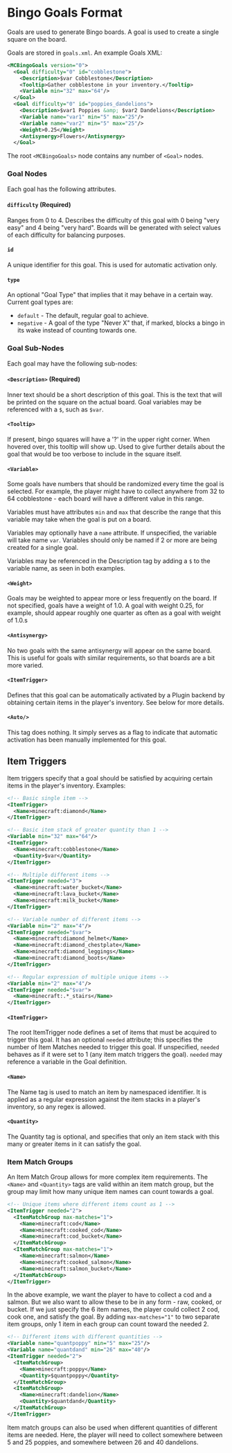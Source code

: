 # Bingo Goals Format

Goals are used to generate Bingo boards. A goal is used to create a single
square on the board.

Goals are stored in `goals.xml`. An example Goals XML:

```xml
<MCBingoGoals version="0">
  <Goal difficulty="0" id="cobblestone">
    <Description>$var Cobblestone</Description>
    <Tooltip>Gather cobblestone in your inventory.</Tooltip>
    <Variable min="32" max="64"/>
  </Goal>
  <Goal difficulty="0" id="poppies_dandelions">
    <Description>$var1 Poppies &amp; $var2 Dandelions</Description>
    <Variable name="var1" min="5" max="25"/>
    <Variable name="var2" min="5" max="25"/>
    <Weight>0.25</Weight>
    <Antisynergy>Flowers</Antisynergy>
  </Goal>
```

The root `<MCBingoGoals>` node contains any number of `<Goal>` nodes.

### Goal Nodes

Each goal has the following attributes.
 
#### `difficulty` (Required)
Ranges from 0 to 4. Describes the difficulty of this goal with 0 being "very
easy" and 4 being "very hard". Boards will be generated with select values of
each difficulty for balancing purposes.

#### `id`
A unique identifier for this goal. This is used for automatic activation only.

#### `type`
An optional "Goal Type" that implies that it may behave in a certain way.
Current goal types are:
- `default` - The default, regular goal to achieve.
- `negative` - A goal of the type "Never X" that, if marked, blocks a bingo 
  in its wake instead of counting towards one.

### Goal Sub-Nodes

Each goal may have the following sub-nodes:

#### `<Description>` (Required)
Inner text should be a short description of this goal. This is the text that 
will be printed on the square on the actual board. Goal variables may be 
referenced with a `$`, such as `$var`.

#### `<Tooltip>`
If present, bingo squares will have a '?' in the upper right corner. When 
hovered over, this tooltip will show up. Used to give further details about 
the goal that would be too verbose to include in the square itself.

#### `<Variable>`
Some goals have numbers that should be randomized every time the goal is 
selected. For example, the player might have to collect anywhere from 32 to 
64 cobblestone - each board will have a different value in this range.

Variables must have attributes `min` and `max` that describe the range that 
this variable may take when the goal is put on a board.

Variables may optionally have a `name` attribute. If unspecified, the 
variable will take name `var`. Variables should only be named if 2 or more 
are being created for a single goal.

Variables may be referenced in the Description tag by adding a `$` to the 
variable name, as seen in both examples.

#### `<Weight>`
Goals may be weighted to appear more or less frequently on the board. If not 
specified, goals have a weight of 1.0. A goal with weight 0.25, for example, 
should appear roughly one quarter as often as a goal with weight of 1.0.s

#### `<Antisynergy>`
No two goals with the same antisynergy will appear on the same board. This is
useful for goals with similar requirements, so that boards are a bit more
varied.

#### `<ItemTrigger>`
Defines that this goal can be automatically activated by a Plugin backend by 
obtaining certain items in the player's inventory. See below for more details.

#### `<Auto/>`
This tag does nothing. It simply serves as a flag to indicate that automatic 
activation has been manually implemented for this goal.

## Item Triggers
Item triggers specify that a goal should be satisfied by acquiring 
certain items in the player's inventory. Examples:
```xml
<!-- Basic single item -->
<ItemTrigger>
  <Name>minecraft:diamond</Name>
</ItemTrigger>

<!-- Basic item stack of greater quantity than 1 -->
<Variable min="32" max="64"/>
<ItemTrigger>
  <Name>minecraft:cobblestone</Name>
  <Quantity>$var</Quantity>
</ItemTrigger>

<!-- Multiple different items -->
<ItemTrigger needed="3">
  <Name>minecraft:water_bucket</Name>
  <Name>minecraft:lava_bucket</Name>
  <Name>minecraft:milk_bucket</Name>
</ItemTrigger>

<!-- Variable number of different items -->
<Variable min="2" max="4"/>
<ItemTrigger needed="$var">
  <Name>minecraft:diamond_helmet</Name>
  <Name>minecraft:diamond_chestplate</Name>
  <Name>minecraft:diamond_leggings</Name>
  <Name>minecraft:diamond_boots</Name>
</ItemTrigger>

<!-- Regular expression of multiple unique items -->
<Variable min="2" max="4"/>
<ItemTrigger needed="$var">
  <Name>minecraft:.*_stairs</Name>
</ItemTrigger>
```

#### `<ItemTrigger>`
The root ItemTrigger node defines a set of items that must be acquired to 
trigger this goal. It has an optional `needed` attribute; this specifies the 
number of Item Matches needed to trigger this goal. If unspecified, `needed` 
behaves as if it were set to 1 (any item match triggers the goal). `needed` 
may reference a variable in the Goal definition.

#### `<Name>`
The Name tag is used to match an item by namespaced identifier. It is 
applied as a regular expression against the item stacks in a player's 
inventory, so any regex is allowed.

#### `<Quantity>`
The Quantity tag is optional, and specifies that only an item stack with 
this many or greater items in it can satisfy the goal.

### Item Match Groups
An Item Match Group allows for more complex item requirements. The `<Name>` 
and `<Quantity>` tags are valid within an item match group, but the group 
may limit how many unique item names can count towards a goal.

```xml
<!-- Unique items where different items count as 1 -->
<ItemTrigger needed="2">
  <ItemMatchGroup max-matches="1">
    <Name>minecraft:cod</Name>
    <Name>minecraft:cooked_cod</Name>
    <Name>minecraft:cod_bucket</Name>
  </ItemMatchGroup>
  <ItemMatchGroup max-matches="1">
    <Name>minecraft:salmon</Name>
    <Name>minecraft:cooked_salmon</Name>
    <Name>minecraft:salmon_bucket</Name>
  </ItemMatchGroup>
</ItemTrigger>
```

In the above example, we want the player to have to collect a cod and a 
salmon. But we also want to allow these to be in any form - raw, cooked, or 
bucket. If we just specify the 6 item names, the player could collect 2 cod, 
cook one, and satisfy the goal. By adding `max-matches="1"` to two separate 
item groups, only 1 item in each group can count toward the needed 2.

```xml
<!-- Different items with different quantities -->
<Variable name="quantpoppy" min="5" max="25"/>
<Variable name="quantdand" min="26" max="40"/>
<ItemTrigger needed="2">
  <ItemMatchGroup>
    <Name>minecraft:poppy</Name>
    <Quantity>$quantpoppy</Quantity>
  </ItemMatchGroup>
  <ItemMatchGroup>
    <Name>minecraft:dandelion</Name>
    <Quantity>$quantdand</Quantity>
  </ItemMatchGroup>
</ItemTrigger>
```

Item match groups can also be used when different quantities of different 
items are needed. Here, the player will need to collect somewhere between 5 
and 25 poppies, and somewhere between 26 and 40 dandelions.
